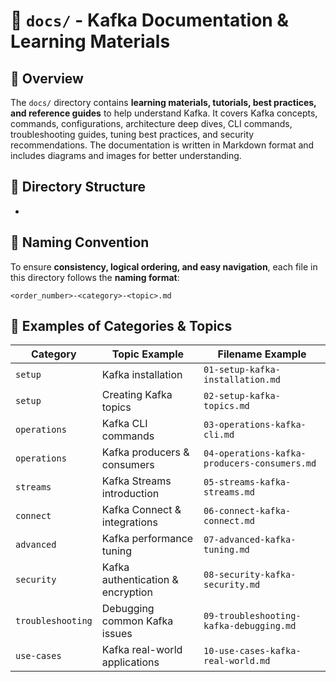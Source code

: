 # 📂 `docs/` - Kafka Documentation & Learning Materials

## 📌 Overview

The `docs/` directory contains **learning materials, tutorials, best practices, and reference guides** to help understand Kafka. It covers Kafka concepts, commands, configurations, architecture deep dives, CLI commands, troubleshooting guides, tuning best practices, and security recommendations. The documentation is written in Markdown format and includes diagrams and images for better understanding.

## 📁 Directory Structure

- 

## 📌 Naming Convention

To ensure **consistency, logical ordering, and easy navigation**, each file in this directory follows the **naming format**:

```text
<order_number>-<category>-<topic>.md
```

## 📌 Examples of Categories & Topics

| **Category**       | **Topic** Example                    | **Filename Example**                     |
|--------------------|--------------------------------------|------------------------------------------|
| `setup`           | Kafka installation                  | `01-setup-kafka-installation.md`        |
| `setup`           | Creating Kafka topics               | `02-setup-kafka-topics.md`              |
| `operations`      | Kafka CLI commands                  | `03-operations-kafka-cli.md`            |
| `operations`      | Kafka producers & consumers         | `04-operations-kafka-producers-consumers.md` |
| `streams`        | Kafka Streams introduction          | `05-streams-kafka-streams.md`           |
| `connect`        | Kafka Connect & integrations        | `06-connect-kafka-connect.md`           |
| `advanced`        | Kafka performance tuning            | `07-advanced-kafka-tuning.md`           |
| `security`        | Kafka authentication & encryption   | `08-security-kafka-security.md`         |
| `troubleshooting` | Debugging common Kafka issues       | `09-troubleshooting-kafka-debugging.md` |
| `use-cases`      | Kafka real-world applications       | `10-use-cases-kafka-real-world.md`      |
